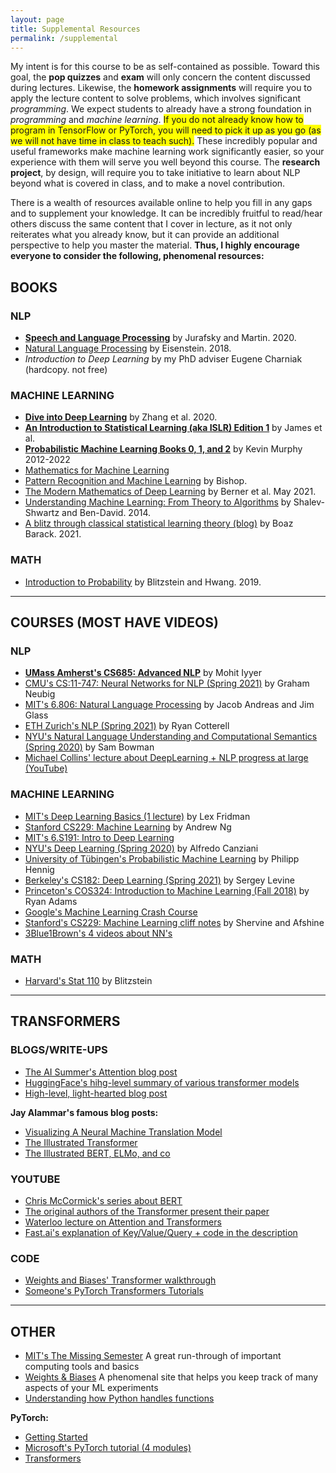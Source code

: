 ```yaml
---
layout: page
title: Supplemental Resources
permalink: /supplemental
---
```

My intent is for this course to be as self-contained as possible. Toward this goal, the **pop quizzes** and **exam** will only concern the content discussed during lectures. Likewise, the **homework assignments** will require you to apply the lecture content to solve problems, which involves significant _programming_. We expect students to already have a strong foundation in _programming_ and _machine learning_. <span style="background-color: #FFFF00">If you do not already know how to program in TensorFlow or PyTorch, you will need to pick it up as you go (as we will not have time in class to teach such).</span> These incredibly popular and useful frameworks make machine learning work significantly easier, so your experience with them will serve you well beyond this course. The **research project**, by design, will require you to take initiative to learn about NLP beyond what is covered in class, and to make a novel contribution.

There is a wealth of resources available online to help you fill in any gaps and to supplement your knowledge. It can be incredibly fruitful to read/hear others discuss the same content that I cover in lecture, as it not only reiterates what you already know, but it can provide an additional perspective to help you master the material. **Thus, I highly encourage everyone to consider the following, phenomenal resources:**

## BOOKS
### NLP
- **[Speech and Language Processing](https://web.stanford.edu/~jurafsky/slp3/)** by Jurafsky and Martin. 2020.
- [Natural Language Processing](https://github.com/jacobeisenstein/gt-nlp-class/blob/master/notes/eisenstein-nlp-notes.pdf) by Eisenstein. 2018.
- _Introduction to Deep Learning_ by my PhD adviser Eugene Charniak (hardcopy. not free)

### MACHINE LEARNING
- **[Dive into Deep Learning](https://d2l.ai/)** by Zhang et al. 2020.
- **[An Introduction to Statistical Learning (aka ISLR) Edition 1](https://www.statlearning.com/)** by James et al.
- **[Probabilistic Machine Learning Books 0, 1, and 2](https://probml.github.io/pml-book/)** by Kevin Murphy 2012-2022
- [Mathematics for Machine Learning](https://mml-book.github.io/)
- [Pattern Recognition and Machine Learning](https://www.microsoft.com/en-us/research/uploads/prod/2006/01/Bishop-Pattern-Recognition-and-Machine-Learning-2006.pdf) by Bishop.
- [The Modern Mathematics of Deep Learning](https://www.researchgate.net/publication/351476107_The_Modern_Mathematics_of_Deep_Learning) by Berner et al. May 2021.
- [Understanding Machine Learning: From Theory to Algorithms](https://www.cs.huji.ac.il/~shais/UnderstandingMachineLearning/understanding-machine-learning-theory-algorithms.pdf) by Shalev-Shwartz and Ben-David. 2014.
- [A blitz through classical statistical learning theory (blog)](https://windowsontheory.org/2021/01/31/a-blitz-through-classical-statistical-learning-theory/) by Boaz Barack. 2021.

### MATH
- [Introduction to Probability](https://drive.google.com/file/d/1VmkAAGOYCTORq1wxSQqy255qLJjTNvBI/view) by Blitzstein and Hwang. 2019.

<hr width="100%" size="1" color="#DCDCDC" noshade>

## COURSES (MOST HAVE VIDEOS)
### NLP
- **[UMass Amherst's CS685: Advanced NLP](https://www.youtube.com/playlist?list=PLWnsVgP6CzadmQX6qevbar3_vDBioWHJL)** by Mohit Iyyer
- [CMU's CS:11-747: Neural Networks for NLP (Spring 2021)](http://phontron.com/class/nn4nlp2021/schedule.html) by Graham Neubig
- [MIT's 6.806: Natural Language Processing](https://www.mit.edu/~jda/teaching/6.864/sp21/) by Jacob Andreas and Jim Glass
- [ETH Zurich's NLP (Spring 2021)](https://rycolab.io/classes/intro-nlp-s21/) by Ryan Cotterell
- [NYU's Natural Language Understanding and Computational Semantics (Spring 2020)](https://docs.google.com/document/d/1uogW7KYD0aib1hJ3_FumIc2I9CIF7XfUfVkFDskibTU/edit#) by Sam Bowman
- [Michael Collins' lecture about DeepLearning + NLP progress at large (YouTube)](https://www.youtube.com/watch?v=jfwqRMdTmLo)

### MACHINE LEARNING
- [MIT's Deep Learning Basics (1 lecture)](https://www.youtube.com/watch?v=O5xeyoRL95U) by Lex Fridman
- [Stanford CS229: Machine Learning](https://www.youtube.com/playlist?list=PLoROMvodv4rMiGQp3WXShtMGgzqpfVfbU) by Andrew Ng
- [MIT's 6.S191: Intro to Deep Learning](http://introtodeeplearning.com/)
- [NYU's Deep Learning (Spring 2020)](https://www.youtube.com/playlist?list=PLLHTzKZzVU9eaEyErdV26ikyolxOsz6mq) by Alfredo Canziani
- [University of Tübingen's Probabilistic Machine Learning](https://www.youtube.com/playlist?list=PL05umP7R6ij1tHaOFY96m5uX3J21a6yNd) by Philipp Hennig
- [Berkeley's CS182: Deep Learning (Spring 2021)](https://www.youtube.com/playlist?list=PL_iWQOsE6TfVmKkQHucjPAoRtIJYt8a5A) by Sergey Levine
- [Princeton's COS324: Introduction to Machine Learning (Fall 2018)](https://www.cs.princeton.edu/courses/archive/fall18/cos324/) by Ryan Adams
- [Google's Machine Learning Crash Course](https://developers.google.com/machine-learning/crash-course/ml-intro)
- [Stanford's CS229: Machine Learning cliff notes](https://stanford.edu/~shervine/teaching/cs-229/) by Shervine and Afshine
- [3Blue1Brown's 4 videos about NN's](https://www.youtube.com/playlist?list=PLZHQObOWTQDNU6R1_67000Dx_ZCJB-3pi)

### MATH
- [Harvard's Stat 110](https://www.youtube.com/playlist?list=PL2SOU6wwxB0uwwH80KTQ6ht66KWxbzTIo) by Blitzstein

<hr width="100%" size="1" color="#DCDCDC" noshade>

## TRANSFORMERS
### BLOGS/WRITE-UPS
- [The AI Summer's Attention blog post](https://theaisummer.com/transformer/)
- [HuggingFace's hihg-level summary of various transformer models](https://huggingface.co/transformers/summary.html)
- [High-level, light-hearted blog post](https://nostalgebraist.tumblr.com/post/185326092369/1-classic-fully-connected-neural-networks-these)

**Jay Alammar's famous blog posts:**
  - [Visualizing A Neural Machine Translation Model](https://jalammar.github.io/visualizing-neural-machine-translation-mechanics-of-seq2seq-models-with-attention/)
  - [The Illustrated Transformer](https://jalammar.github.io/illustrated-transformer/)
  - [The Illustrated BERT, ELMo, and co](https://jalammar.github.io/illustrated-bert/)

### YOUTUBE
- [Chris McCormick's series about BERT](https://www.youtube.com/watch?v=FKlPCK1uFrc&list=PLam9sigHPGwOBuH4_4fr-XvDbe5uneaf6&index=3)
- [The original authors of the Transformer present their paper](https://www.youtube.com/watch?v=rBCqOTEfxvg)
- [Waterloo lecture on Attention and Transformers](https://www.youtube.com/watch?v=OyFJWRnt_AY)
- [Fast.ai's explanation of Key/Value/Query + code in the description](https://www.youtube.com/watch?v=AFkGPmU16QA&list=PLtmWHNX-gukKocXQOkQjuVxglSDYWsSh9)

### CODE
- [Weights and Biases' Transformer walkthrough](https://wandb.ai/cayush/simpletransformers/reports/Using-SimpleTransformers-for-Common-NLP-Applications--Vmlldzo4Njk2NA)
- [Someone's PyTorch Transformers Tutorials](https://github.com/abhimishra91/transformers-tutorials)

<hr width="100%" size="1" color="#DCDCDC" noshade>

## OTHER
- [MIT's The Missing Semester](https://missing.csail.mit.edu/) A great run-through of important computing tools and basics
- [Weights & Biases](https://wandb.ai/) A phenomenal site that helps you keep track of many aspects of your ML experiments
- [Understanding how Python handles functions](https://robertheaton.com/2014/02/09/pythons-pass-by-object-reference-as-explained-by-philip-k-dick/)

**PyTorch:**
- [Getting Started](https://pytorch.org/get-started/locally/)
- [Microsoft's PyTorch tutorial (4 modules)](https://docs.microsoft.com/en-us/learn/paths/pytorch-fundamentals/)
- [Transformers](https://pytorch.org/hub/huggingface_pytorch-transformers/)

